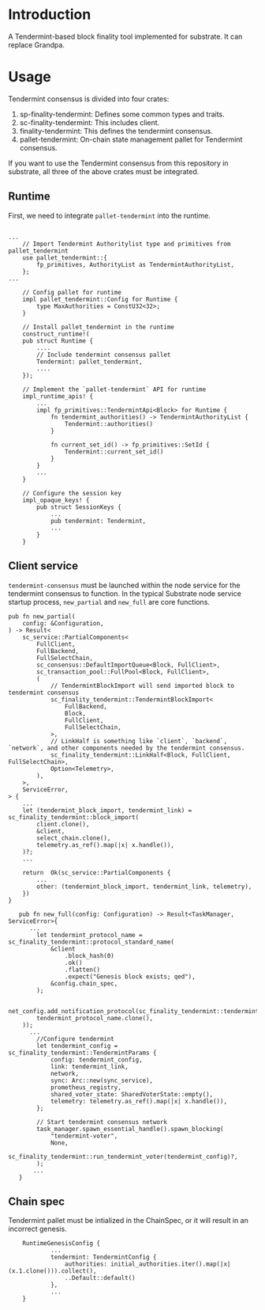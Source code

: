 # Introduction
A Tendermint-based block finality tool implemented for substrate. It can replace Grandpa. 

# Usage
Tendermint consensus is divided into four crates: 

1. sp-finality-tendermint: Defines some common types and traits.
2. sc-finality-tendermint: This includes client. 
3. finality-tendermint: This defines the tendermint consensus.
4. pallet-tendermint: On-chain state management pallet for Tendermint consensus.

If you want to use the Tendermint consensus from this repository in substrate, all three of the above crates must be integrated.

## Runtime
First, we need to integrate `pallet-tendermint` into the runtime.

```

...
    // Import Tendermint Authoritylist type and primitives from pallet_tendermint
    use pallet_tendermint::{
        fp_primitives, AuthorityList as TendermintAuthorityList,
    };
...

    // Config pallet for runtime
    impl pallet_tendermint::Config for Runtime {
        type MaxAuthorities = ConstU32<32>;
    }

    // Install pallet_tendermint in the runtime
    construct_runtime!(
    pub struct Runtime {
        ....
        // Include tendermint consensus pallet
		Tendermint: pallet_tendermint,
        ....
	});

    // Implement the `pallet-tendermint` API for runtime
    impl_runtime_apis! {
        ...
        impl fp_primitives::TendermintApi<Block> for Runtime {
            fn tendermint_authorities() -> TendermintAuthorityList {
                Tendermint::authorities()
            }

            fn current_set_id() -> fp_primitives::SetId {
                Tendermint::current_set_id()
            }
        }
        ...
    }

    // Configure the session key
    impl_opaque_keys! {
        pub struct SessionKeys {
            ...
            pub tendermint: Tendermint,
            ...
        }
    }
```

## Client service

`tendermint-consensus` must be launched within the node service for the tendermint consensus to function. In the typical Substrate node service startup process, `new_partial` and `new_full` are core functions. 

```
pub fn new_partial(
	config: &Configuration,
) -> Result<
	sc_service::PartialComponents<
		FullClient,
		FullBackend,
		FullSelectChain,
		sc_consensus::DefaultImportQueue<Block, FullClient>,
		sc_transaction_pool::FullPool<Block, FullClient>,
		(   
            // TendermintBlockImport will send imported block to tendermint consensus
            sc_finality_tendermint::TendermintBlockImport<
                FullBackend,
                Block,
                FullClient,
                FullSelectChain,
            >,
            // LinkHalf is something like `client`, `backend`, `network`, and other components needed by the tendermint consensus.
            sc_finality_tendermint::LinkHalf<Block, FullClient, FullSelectChain>,
            Option<Telemetry>,
		),
	>,
	ServiceError,
> {
    ... 
    let (tendermint_block_import, tendermint_link) = sc_finality_tendermint::block_import(
        client.clone(),
        &client,
        select_chain.clone(),
        telemetry.as_ref().map(|x| x.handle()),
    )?;
    ...

    return 	Ok(sc_service::PartialComponents {
		...
		other: (tendermint_block_import, tendermint_link, telemetry),
	})
}

```

```
   pub fn new_full(config: Configuration) -> Result<TaskManager, ServiceError>{
      ...
      	let tendermint_protocol_name = sc_finality_tendermint::protocol_standard_name(
            &client
                .block_hash(0)
                .ok()
                .flatten()
                .expect("Genesis block exists; qed"),
            &config.chain_spec,
        );

	   net_config.add_notification_protocol(sc_finality_tendermint::tendermint_peers_set_config(
        tendermint_protocol_name.clone(),
    ));
      ...  
        //Configure tendermint 
        let tendermint_config = sc_finality_tendermint::TendermintParams {
            config: tendermint_config,
            link: tendermint_link,
            network,
            sync: Arc::new(sync_service),
            prometheus_registry,
            shared_voter_state: SharedVoterState::empty(),
            telemetry: telemetry.as_ref().map(|x| x.handle()),
        };

        // Start tendermint consensus network
	    task_manager.spawn_essential_handle().spawn_blocking(
            "tendermint-voter",
            None,
            sc_finality_tendermint::run_tendermint_voter(tendermint_config)?,
        );
       ...
   }
```

## Chain spec
Tendermint pallet must be intialized in the ChainSpec, or it will result in an incorrect genesis.

```
    RuntimeGenesisConfig {
            ...
            tendermint: TendermintConfig {
                authorities: initial_authorities.iter().map(|x| (x.1.clone())).collect(),
                ..Default::default()
            },
            ...
    }
```
